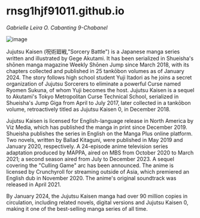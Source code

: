 # rnsg1hjf91011.github.io
*Gabrielle Leira O. Cabanting*
*9-Chabanel*


![image](https://imagenes.20minutos.es/files/image_640_360/uploads/imagenes/2023/11/08/imagen-promocional-de-jujutsu-kaisen.jpeg)

Jujutsu Kaisen (呪術廻戦,"Sorcery Battle") is a Japanese manga series written and illustrated by Gege Akutami. It has been serialized in Shueisha's shōnen manga magazine Weekly Shōnen Jump since March 2018, with its chapters collected and published in 25 tankōbon volumes as of January 2024. The story follows high school student Yuji Itadori as he joins a secret organization of Jujutsu Sorcerers to eliminate a powerful Curse named Ryomen Sukuna, of whom Yuji becomes the host. Jujutsu Kaisen is a sequel to Akutami's Tokyo Metropolitan Curse Technical School, serialized in Shueisha's Jump Giga from April to July 2017, later collected in a tankōbon volume, retroactively titled as Jujutsu Kaisen 0, in December 2018.

Jujutsu Kaisen is licensed for English-language release in North America by Viz Media, which has published the manga in print since December 2019. Shueisha publishes the series in English on the Manga Plus online platform. Two novels, written by Ballad Kitaguni, were published in May 2019 and January 2020, respectively. A 24-episode anime television series adaptation produced by MAPPA, aired on MBS from October 2020 to March 2021; a second season aired from July to December 2023. A sequel covering the "Culling Game" arc has been announced. The anime is licensed by Crunchyroll for streaming outside of Asia, which premiered an English dub in November 2020. The anime's original soundtrack was released in April 2021.

By January 2024, the Jujutsu Kaisen manga had over 90 million copies in circulation, including related novels, digital versions and Jujutsu Kaisen 0, making it one of the best-selling manga series of all time.
